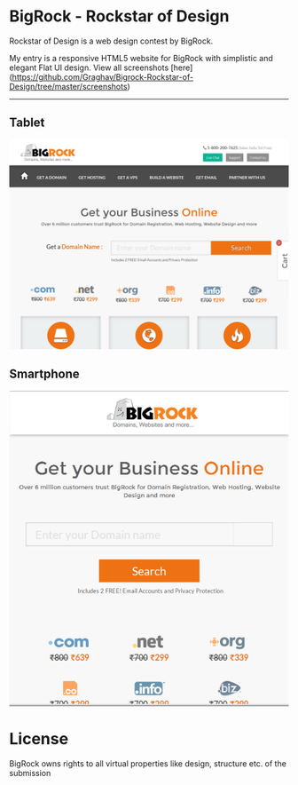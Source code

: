 # BigRock - Rockstar of Design

Rockstar of Design is a web design contest by BigRock.

My entry is a responsive HTML5 website for BigRock with simplistic and elegant Flat UI design. View all screenshots [here] (https://github.com/Graghav/Bigrock-Rockstar-of-Design/tree/master/screenshots) 

***

## Tablet

![image](screenshots/home_page_iPad.png)

## Smartphone

![image](screenshots/home_page_iPhone.PNG)

# License

BigRock owns rights to all virtual properties like design, structure etc. of the submission
